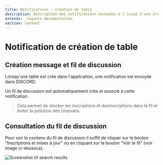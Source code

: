 ```yaml
---
title: Notifications - création de table
description: Description des notifications envoyées à l'issue d'une création de table
extends: _layouts.documentation
section: content
---
```

# Notification de création de table

## Création message et fil de discussion

Lorsqu'une table est crée dans l'application, une notification est envoyée dans DISCORD.

Un fil de discussion est automatiquement crée et associé à cette notification.

> Cela permet de stocker les inscriptions et desinscriptions dans le fil et éviter la pollution des channels.

## Consultation du fil de discussion

Pour voir le contenu du fil de discussion il suffit de cliquer sur le bouton "Inscriptions et mises à jour" 
ou en cliquant sur le bouton "Voir le fil" (voir image ci-dessous).

<img class="block m-auto" src="/assets/img/notification-creation-table.jpg" alt="Screenshot of search results" />

